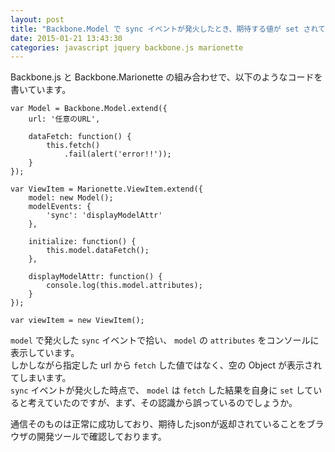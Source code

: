 ```yaml
---
layout: post
title: "Backbone.Model で sync イベントが発火したとき、期待する値が set されていない"
date: 2015-01-21 13:43:30
categories: javascript jquery backbone.js marionette
---
```

<p>Backbone.js と Backbone.Marionette の組み合わせで、以下のようなコードを書いています。</p>

<pre><code>var Model = Backbone.Model.extend({
    url: '任意のURL',

    dataFetch: function() {
        this.fetch()
            .fail(alert('error!!'));
    }
});

var ViewItem = Marionette.ViewItem.extend({
    model: new Model();
    modelEvents: {
        'sync': 'displayModelAttr'
    },

    initialize: function() {
        this.model.dataFetch();
    },

    displayModelAttr: function() {
        console.log(this.model.attributes);
    }
});

var viewItem = new ViewItem();
</code></pre>

<p><code>model</code> で発火した <code>sync</code> イベントで拾い、 <code>model</code> の <code>attributes</code> をコンソールに表示しています。<br>
しかしながら指定した url から <code>fetch</code> した値ではなく、空の Object が表示されてしまいます。<br>
<code>sync</code> イベントが発火した時点で、 <code>model</code> は <code>fetch</code> した結果を自身に <code>set</code> していると考えていたのですが、まず、その認識から誤っているのでしょうか。</p>

<p>通信そのものは正常に成功しており、期待したjsonが返却されていることをブラウザの開発ツールで確認しております。</p>
